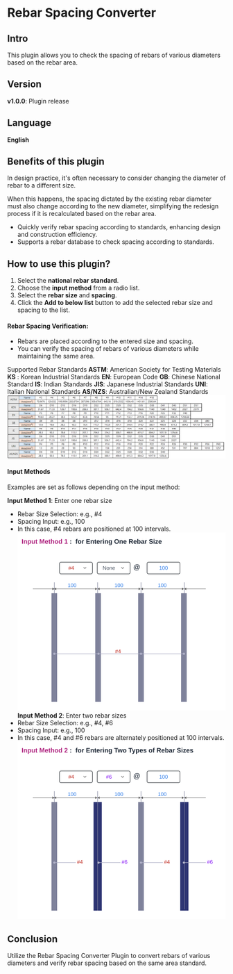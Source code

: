 # Rebar Spacing Converter

**Intro**
------

This plugin allows you to check the spacing of rebars of various diameters based on the rebar area.

**Version**
------
__v1.0.0__: Plugin release


**Language**
------
__English__


**Benefits of this plugin**
------

In design practice, it's often necessary to consider changing the diameter of rebar to a different size.

When this happens, the spacing dictated by the existing rebar diameter must also change according to the new diameter, simplifying the redesign process if it is recalculated based on the rebar area.

- Quickly verify rebar spacing according to standards, enhancing design and construction efficiency.
- Supports a rebar database to check spacing according to standards.

**How to use this plugin?**
------
1. Select the **national rebar standard**.
2. Choose the **input method** from a radio list.
3. Select the **rebar size** and **spacing**.
4. Click the **Add to below list** button to add the selected rebar size and spacing to the list.

#### Rebar Spacing Verification:
- Rebars are placed according to the entered size and spacing.
- You can verify the spacing of rebars of various diameters while maintaining the same area.

Supported Rebar Standards
  **ASTM**: American Society for Testing Materials
  **KS** : Korean Industrial Standards 
  **EN**: European Code
  **GB**: Chinese National Standard
  **IS**: Indian Standards
  **JIS**: Japanese Industrial Standards
  **UNI**: Italian National Standards
  **AS/NZS**: Australian/New Zealand Standards
![Rebar Area](./public/rebar_area.png)

#### Input Methods
Examples are set as follows depending on the input method:

**Input Method 1**: Enter one rebar size
- Rebar Size Selection: e.g., #4
- Spacing Input: e.g., 100
- In this case, #4 rebars are positioned at 100 intervals.
![Input Method 1](./public/Input_Method1.svg)
**Input Method 2**: Enter two rebar sizes
- Rebar Size Selection: e.g., #4, #6
- Spacing Input: e.g., 100
- In this case, #4 and #6 rebars are alternately positioned at 100 intervals.
![Input Method 2](./public/Input_Method2.svg)

**Conclusion**
------

Utilize the Rebar Spacing Converter Plugin to convert rebars of various diameters and verify rebar spacing based on the same area standard.
